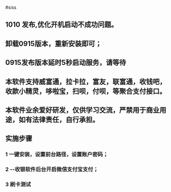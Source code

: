 #siss

## 1010 发布,优化开机启动不成功问题。
## 卸载0915版本，重新安装即可；
## 0915发布版本延时5秒启动服务，请等待
 

## 本软件支持威富通，拉卡拉，富友，联富通，收钱吧，收款小精灵，哆啦宝，扫呗，付呗，等聚合支付接口。 
## 本软件业余爱好研发，仅供学习交流，严禁用于商业用途，如有法律责任，自行承担。

 
## 实施步骤
 
### 1 一键安装，设置前台路径，设置账户密码；
### 2 --收银软件后台开启微信支付宝支付；
### 3 刷卡测试
